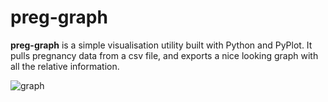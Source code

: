 # preg-graph

**preg-graph** is a simple visualisation utility built with Python and PyPlot. 
It pulls pregnancy data from a csv file, and exports a nice looking graph with all the relative information. 

![graph](https://github.com/AlexKalopsia/preg-graph/assets/706110/9baebde0-1ad7-43e6-990b-45c2c4a0465c)
